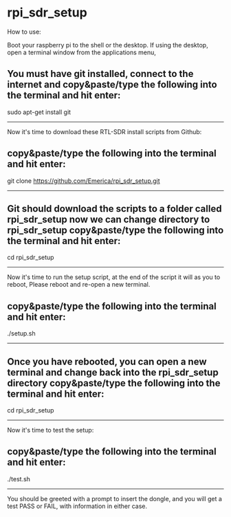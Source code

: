 # rpi_sdr_setup

How to use:


Boot your raspberry pi to the shell or the desktop. 
If using  the desktop, open a terminal window from the applications menu,


You must have git installed, connect to the internet and
copy&paste/type the following into the terminal and hit enter:
-------------------------

sudo apt-get install git

-------------------------

Now it's time to download these RTL-SDR install  scripts from Github:

copy&paste/type the following into the terminal and hit enter:
-------------------------

git clone https://github.com/Emerica/rpi_sdr_setup.git

-------------------------



Git should download the scripts to a folder called rpi_sdr_setup
now we can change directory to rpi_sdr_setup
copy&paste/type the following into the terminal and hit enter:
-------------------------

cd rpi_sdr_setup

-------------------------



Now it's time to run the setup script, at the end of the script it will as you to reboot,
Please reboot and re-open a new terminal.

copy&paste/type the following into the terminal and hit enter:
-------------------------

./setup.sh

-------------------------



Once you have rebooted, you can open a new terminal and change back into the rpi_sdr_setup directory
copy&paste/type the following into the terminal and hit enter:
-------------------------

cd rpi_sdr_setup

-------------------------




Now it's time to test the setup:

copy&paste/type the following into the terminal and hit enter:
-------------------------

./test.sh

-------------------------




You should be greeted with a prompt to insert the dongle, and you will get a test PASS or FAIL, with information in either case.


